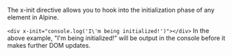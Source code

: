 The x-init directive allows you to hook into the initialization phase of any element in Alpine.

`<div x-init="console.log('I\'m being initialized!')"></div>`
In the above example, "I'm being initialized!" will be output in the console before it makes further DOM updates.
